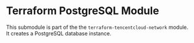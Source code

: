 # Terraform PostgreSQL Module

This submodule is part of the the `terraform-tencentcloud-network` module. It creates a PostgreSQL database instance.